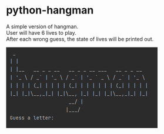 # python-hangman

A simple version of hangman.  
User will have 6 lives to play.  
After each wrong guess, the state of lives will be printed out.


  ![](screenshot.png)